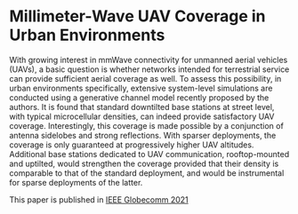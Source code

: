 # Millimeter-Wave UAV Coverage in Urban Environments

With growing interest in mmWave connectivity for unmanned aerial vehicles (UAVs), a basic question is whether networks intended for terrestrial service can provide sufficient aerial coverage as well. To assess this possibility, in urban environments specifically,
extensive system-level simulations are conducted using a generative channel model recently proposed by the authors.
It is found that standard downtilted base stations at street level, with typical microcellular densities, can indeed provide satisfactory UAV coverage. 
Interestingly, this coverage is made possible by a conjunction of antenna sidelobes and strong reflections. With sparser deployments, the coverage is only guaranteed at progressively higher UAV altitudes. Additional base stations dedicated to UAV communication, rooftop-mounted and uptilted, would strengthen the coverage provided that their density is comparable to that of the standard deployment, and would be instrumental for sparse deployments of the latter.

This paper is published in [IEEE Globecomm 2021](https://globecom2021.ieee-globecom.org/)
